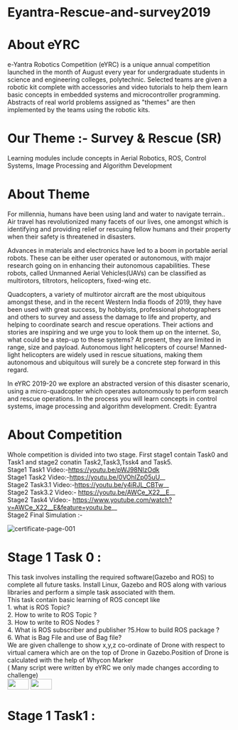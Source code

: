 # Eyantra-Rescue-and-survey2019
# About eYRC
e-Yantra Robotics Competition (eYRC) is a unique annual competition launched in the month of August every year for undergraduate students in science and engineering colleges, polytechnic. Selected teams are given a robotic kit complete with accessories and video tutorials to help them learn basic concepts in embedded systems and microcontroller programming. Abstracts of real world problems assigned as "themes" are then implemented by the teams using the robotic kits.


# Our Theme :- Survey & Rescue (SR)
Learning modules include concepts in Aerial Robotics, ROS, Control Systems, Image Processing and Algorithm Development
# About Theme 
For millennia, humans have been using land and water to navigate terrain.. Air travel has revolutionized many facets of our lives, one amongst which is identifying and providing relief or rescuing fellow humans and their property when their safety is threatened in disasters.

Advances in materials and electronics have led to a boom in portable aerial robots. These can be either user operated or autonomous, with major research going on in enhancing their autonomous capabilities. These robots, called Unmanned Aerial Vehicles(UAVs) can be classified as multirotors, tiltrotors, helicopters, fixed-wing etc.

Quadcopters, a variety of multirotor aircraft are the most ubiquitous amongst these, and in the recent Western India floods of 2019, they have been used with great success, by hobbyists, professional photographers and others to survey and assess the damage to life and property, and helping to coordinate search and rescue operations. Their actions and stories are inspiring and we urge you to look them up on the internet. So, what could be a step-up to these systems? At present, they are limited in range, size and payload. Autonomous light helicopters of course! Manned-light helicopters are widely used in rescue situations, making them autonomous and ubiquitous will surely be a concrete step forward in this regard.

In eYRC 2019-20 we explore an abstracted version of this disaster scenario, using a micro-quadcopter which operates autonomously to perform search and rescue operations. In the process you will learn concepts in control systems, image processing and algorithm development. 
Credit: Eyantra

# About Competition 
Whole competition is divided into two stage. First stage1 contain Task0 and Task1 and stage2 conatin Task2,Task3,Tssk4  and Task5.<br/>
Stage1 Task1 Video:-https://youtu.be/pWJ98NIzOdk <br/>
Stage1 Task2 Video:-https://youtu.be/0VOhlZp05uU__  <br/>
Stage2 Task3.1 Video:-https://youtu.be/y4iRJL_CBTw__  <br/>
Stage2 Task3.2 Video:- https://youtu.be/AWCe_X22__E__  <br/>
Stage2 Task4 Video:- https://www.youtube.com/watch?v=AWCe_X22__E&feature=youtu.be__  <br/>
Stage2 Final Simulation :-  <br/>






![certificate-page-001](https://user-images.githubusercontent.com/59112785/92140158-5dede700-ee2e-11ea-981f-c9e83f8906be.jpg)
# Stage 1 Task 0 :
This task involves installing the required software(Gazebo and ROS) to complete all future tasks. Install Linux, Gazebo and ROS along with various libraries and perform a simple task associated with them.<br>
This task contain basic learning of ROS concept like <br> 1. what is ROS Topic? <br> 2. How to write to ROS Topic ? <br> 3. How to write to ROS Nodes ? <br> 4. What is ROS subscriber and publisher ?5.How to build ROS package ? <br> 6. What is Bag File and use of Bag file? <br>
We are given challenge to show x,y,z co-ordinate of Drone with respect to  virtual camera which are on the top of Drone in Gazebo.Position of Drone is calculated with the help of Whycon Marker <br>
( Many script were written by eYRC we only made changes according to challenge)<br>
<img src = "https://user-images.githubusercontent.com/59112785/94337689-1fe97a80-000a-11eb-957c-c47540770014.PNG" width="48" height ="24" >
<img src = "https://user-images.githubusercontent.com/59112785/94337693-2f68c380-000a-11eb-8374-2c4310b4bcdb.PNG" width="48" height ="24" >



# Stage 1 Task1 :



